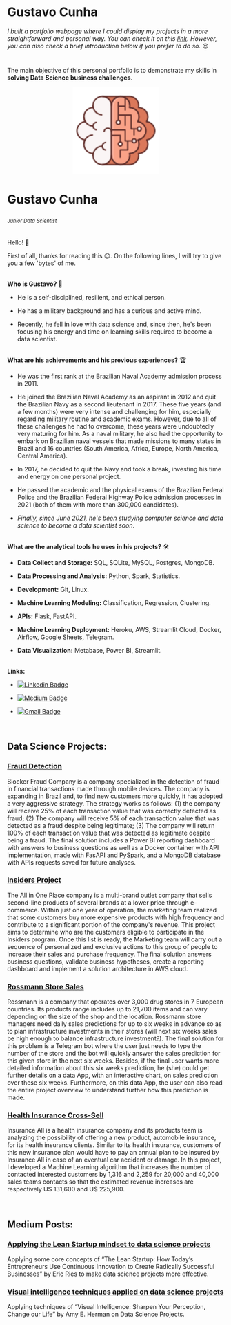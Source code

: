 # **Gustavo Cunha**


*I built a portfolio webpage where I could display my projects in a more straightforward and personal way. You can check it on this [link]( https://ds-gustavo-cunha.github.io/projects-portfolio/ ). However, you can also check a brief introduction below if you prefer to do so.* 😉
#


The main objective of this personal portfolio is to demonstrate my skills in **solving Data Science business challenges**.

<p align='center'>
  <img src="icon.svg" alt="drawing" width="200"/>  
</p>

# Gustavo Cunha
<sub>*Junior Data Scientist*</sub>
<br>
<br>
<br>
Hello! 🙂

First of all, thanks for reading this 😊. On the following lines, I will try to give you a few 'bytes' of me.

<br>
<strong>Who is Gustavo?</strong> 😬

* He is a self-disciplined, resilient, and ethical person. 

* He has a military background and has a curious and active mind.

* Recently, he fell in love with data science and, since then, he's been focusing his energy and time on learning skills required to become a data scientist.

<br>
<strong>What are his achievements and his previous experiences?</strong> 🏆

* He was the first rank at the Brazilian Naval Academy admission process in 2011.

* He joined the Brazilian Naval Academy as an aspirant in 2012 and quit the Brazilian Navy as a second lieutenant in 2017. These five years (and a few months) were very intense and challenging for him, especially regarding military routine and academic exams. However, due to all of these challenges he had to overcome, these years were undoubtedly very maturing for him. As a naval military, he also had the opportunity to embark on Brazilian naval vessels that made missions to many states in Brazil and 16 countries (South America, Africa, Europe, North America, Central America).

* In 2017, he decided to quit the Navy and took a break, investing his time and energy on one personal project. 

* He passed the academic and the physical exams of the Brazilian Federal Police and the Brazilian Federal Highway Police admission processes in 2021 (both of them with more than 300,000 candidates).

* *Finally, since June 2021, he's been studying computer science and data science to become a data scientist soon*.

<br>
<strong>What are the analytical tools he uses in his projects?</strong> 🛠

* **Data Collect and Storage:** SQL, SQLite, MySQL, Postgres, MongoDB.

* **Data Processing and Analysis:** Python, Spark, Statistics.

* **Development:** Git, Linux.

* **Machine Learning Modeling:** Classification, Regression, Clustering.

* **APIs:** Flask, FastAPI.

* **Machine Learning Deployment:** Heroku, AWS, Streamlit Cloud, Docker, Airflow, Google Sheets, Telegram.

* **Data Visualization:** Metabase, Power BI, Streamlit.
<br>
<strong>Links:</strong>

* [![Linkedin Badge](https://img.shields.io/badge/-LinkedIn-0077B5?style=for-the-badge&logo=Linkedin&logoColor=white)](https://www.linkedin.com/in/ds-gustavo-cunha/)

* [![Medium Badge](https://img.shields.io/badge/-Medium-12100E?style=for-the-badge&logo=Medium&logoColor=white)](https://www.linkedin.com/in/ds-gustavo-cunha/)

* [![Gmail Badge](https://img.shields.io/badge/-Gmail-D14836?style=for-the-badge&logo=Gmail&logoColor=white)](mailto:gcunhaj@gmail.com)

<br>

## Data Science Projects:

### [Fraud Detection]( https://github.com/ds-gustavo-cunha/Fraud-Detection/tree/master/fraud_detection )
Blocker Fraud Company is a company specialized in the detection of fraud in financial transactions made through mobile devices. The company is expanding in Brazil and, to find new customers more quickly, it has adopted a very aggressive strategy. The strategy works as follows: (1) the company will receive 25% of each transaction value that was correctly detected as fraud; (2) The company will receive 5% of each transaction value that was detected as a fraud despite being legitimate; (3) The company will return 100% of each transaction value that was detected as legitimate despite being a fraud. The final solution includes a Power BI reporting dashboard with answers to business questions as well as a Docker container with API implementation, made with FasAPI and PySpark, and a MongoDB database with APIs requests saved for future analyses.

### [Insiders Project]( https://github.com/ds-gustavo-cunha/Insiders-Project/tree/master/Insiders_Clustering )
The All in One Place company is a multi-brand outlet company that sells second-line products of several brands at a lower price through e-commerce. Within just one year of operation, the marketing team realized that some customers buy more expensive products with high frequency and contribute to a significant portion of the company's revenue. This project aims to determine who are the customers eligible to participate in the Insiders program. Once this list is ready, the Marketing team will carry out a sequence of personalized and exclusive actions to this group of people to increase their sales and purchase frequency. The final solution answers business questions, validate business hypotheses, create a reporting dashboard and implement a solution architecture in AWS cloud.

### [Rossmann Store Sales]( https://github.com/ds-gustavo-cunha/Rossmann-Store-Sales/tree/master/rossmann_store_sales )
Rossmann is a company that operates over 3,000 drug stores in 7 European countries. Its products range includes up to 21,700 items and can vary depending on the size of the shop and the location. Rossmann store managers need daily sales predictions for up to six weeks in advance so as to plan infrastructure investments in their stores (will next six weeks sales be high enough to balance infrastructure investment?). The final solution for this problem is a Telegram bot where the user just needs to type the number of the store and the bot will quickly answer the sales prediction for this given store in the next six weeks. Besides, if the final user wants more detailed information about this six weeks prediction, he (she) could get further details on a data App, with an interactive chart, on sales prediction over these six weeks. Furthermore, on this data App, the user can also read the entire project overview to understand further how this prediction is made.

### [Health Insurance Cross-Sell]( https://github.com/ds-gustavo-cunha/Health-Insurance-Cross-Sell/tree/master/health_insurance_cross_sell )
Insurance All is a health insurance company and its products team is analyzing the possibility of offering a new product, automobile insurance, for its health insurance clients. Similar to its health insurance, customers of this new insurance plan would have to pay an annual plan to be insured by Insurance All in case of an eventual car accident or damage. In this project, I developed a Machine Learning algorithm that increases the number of contacted interested customers by 1,316 and 2,259 for 20,000 and 40,000 sales teams contacts so that the estimated revenue increases are respectively U$ 131,600 and U$ 225,900.

<br>

## Medium Posts:

### [Applying the Lean Startup mindset to data science projects](https://medium.com/@ds-gustavo-cunha/applying-the-lean-startup-mindset-to-data-science-projects-fdcd3ce44d10)
Applying some core concepts of “The Lean Startup: How Today’s Entrepreneurs Use Continuous Innovation to Create Radically Successful Businesses” by Eric Ries to make data science projects more effective.

### [Visual intelligence techniques applied on data science projects](https://medium.com/@ds-gustavo-cunha/visual-intelligence-techniques-applied-on-data-science-projects-2ed1423a1161)
Applying techniques of “Visual Intelligence: Sharpen Your Perception, Change our Life” by Amy E. Herman on Data Science Projects.
